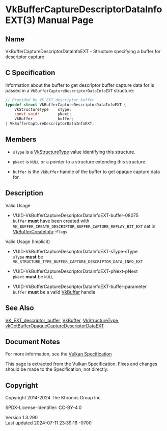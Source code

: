 # VkBufferCaptureDescriptorDataInfoEXT(3) Manual Page

## Name

VkBufferCaptureDescriptorDataInfoEXT - Structure specifying a buffer for
descriptor capture



## <a href="#_c_specification" class="anchor"></a>C Specification

Information about the buffer to get descriptor buffer capture data for
is passed in a `VkBufferCaptureDescriptorDataInfoEXT` structure:

``` c
// Provided by VK_EXT_descriptor_buffer
typedef struct VkBufferCaptureDescriptorDataInfoEXT {
    VkStructureType    sType;
    const void*        pNext;
    VkBuffer           buffer;
} VkBufferCaptureDescriptorDataInfoEXT;
```

## <a href="#_members" class="anchor"></a>Members

- `sType` is a [VkStructureType](https://registry.khronos.org/vulkan/specs/1.3-extensions/man/html/VkStructureType.html) value identifying
  this structure.

- `pNext` is `NULL` or a pointer to a structure extending this
  structure.

- `buffer` is the `VkBuffer` handle of the buffer to get opaque capture
  data for.

## <a href="#_description" class="anchor"></a>Description

Valid Usage

- <a href="#VUID-VkBufferCaptureDescriptorDataInfoEXT-buffer-08075"
  id="VUID-VkBufferCaptureDescriptorDataInfoEXT-buffer-08075"></a>
  VUID-VkBufferCaptureDescriptorDataInfoEXT-buffer-08075  
  `buffer` **must** have been created with
  `VK_BUFFER_CREATE_DESCRIPTOR_BUFFER_CAPTURE_REPLAY_BIT_EXT` set in
  [VkBufferCreateInfo](https://registry.khronos.org/vulkan/specs/1.3-extensions/man/html/VkBufferCreateInfo.html)::`flags`

Valid Usage (Implicit)

- <a href="#VUID-VkBufferCaptureDescriptorDataInfoEXT-sType-sType"
  id="VUID-VkBufferCaptureDescriptorDataInfoEXT-sType-sType"></a>
  VUID-VkBufferCaptureDescriptorDataInfoEXT-sType-sType  
  `sType` **must** be
  `VK_STRUCTURE_TYPE_BUFFER_CAPTURE_DESCRIPTOR_DATA_INFO_EXT`

- <a href="#VUID-VkBufferCaptureDescriptorDataInfoEXT-pNext-pNext"
  id="VUID-VkBufferCaptureDescriptorDataInfoEXT-pNext-pNext"></a>
  VUID-VkBufferCaptureDescriptorDataInfoEXT-pNext-pNext  
  `pNext` **must** be `NULL`

- <a href="#VUID-VkBufferCaptureDescriptorDataInfoEXT-buffer-parameter"
  id="VUID-VkBufferCaptureDescriptorDataInfoEXT-buffer-parameter"></a>
  VUID-VkBufferCaptureDescriptorDataInfoEXT-buffer-parameter  
  `buffer` **must** be a valid [VkBuffer](https://registry.khronos.org/vulkan/specs/1.3-extensions/man/html/VkBuffer.html) handle

## <a href="#_see_also" class="anchor"></a>See Also

[VK_EXT_descriptor_buffer](https://registry.khronos.org/vulkan/specs/1.3-extensions/man/html/VK_EXT_descriptor_buffer.html),
[VkBuffer](https://registry.khronos.org/vulkan/specs/1.3-extensions/man/html/VkBuffer.html), [VkStructureType](https://registry.khronos.org/vulkan/specs/1.3-extensions/man/html/VkStructureType.html),
[vkGetBufferOpaqueCaptureDescriptorDataEXT](https://registry.khronos.org/vulkan/specs/1.3-extensions/man/html/vkGetBufferOpaqueCaptureDescriptorDataEXT.html)

## <a href="#_document_notes" class="anchor"></a>Document Notes

For more information, see the <a
href="https://registry.khronos.org/vulkan/specs/1.3-extensions/html/vkspec.html#VkBufferCaptureDescriptorDataInfoEXT"
target="_blank" rel="noopener">Vulkan Specification</a>

This page is extracted from the Vulkan Specification. Fixes and changes
should be made to the Specification, not directly.

## <a href="#_copyright" class="anchor"></a>Copyright

Copyright 2014-2024 The Khronos Group Inc.

SPDX-License-Identifier: CC-BY-4.0

Version 1.3.290  
Last updated 2024-07-11 23:39:16 -0700
